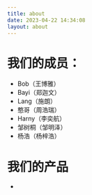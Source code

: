 ```yaml
---
title: about
date: 2023-04-22 14:34:08
layout: about
---
```

# 我们的成员：
- Bob（王博雅）
- Bayi（郑迦文）
- Lang（施朗）
- 憨哥（周浩瑞）
- Harny（李奕航）
- 邹树桐（邹明泽）
- 杨浩（杨梓浩）
  
# 我们的产品
-